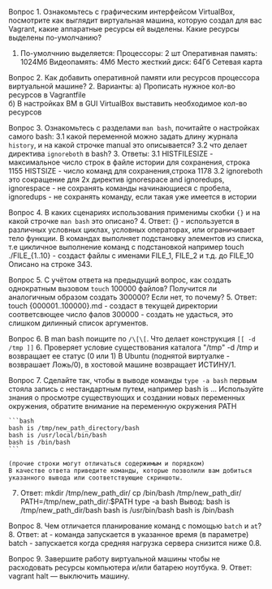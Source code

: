 Вопрос 1. Ознакомьтесь с графическим интерфейсом VirtualBox, посмотрите как выглядит виртуальная машина, которую создал для вас Vagrant, какие аппаратные ресурсы ей выделены. Какие ресурсы выделены по-умолчанию?
1. По-умолчнию выделяется:
	Процессоры: 2 шт
	Оперативная память: 1024Мб
	Видеопамять: 4Мб
	Место жесткий диск: 64Гб
	Сетевая карта

Вопрос 2. Как добавить оперативной памяти или ресурсов процессора виртуальной машине?
2. Варианты: а) Прописать нужное кол-во ресурсов в Vagrantfile 	
	     б) В настройках ВМ в GUI VirtualBox выставить необходимое кол-во ресурсов

Вопрос 3. Ознакомьтесь с разделами `man bash`, почитайте о настройках самого bash:
    3.1 какой переменной можно задать длину журнала `history`, и на какой строчке manual это описывается?
    3.2 что делает директива `ignoreboth` в bash?
3. Ответы:
	3.1 HISTFILESIZE - максимальное число строк в файле истории для сохранения, 
	строка 1155
	    HISTSIZE - число команд для сохранения,строка 1178
	3.2 ignoreboth это сокращение для 2х директив ignorespace and ignoredups, 
    		ignorespace - не сохранять команды начинающиеся с пробела, 
    		ignoredups - не сохранять команду, если такая уже имеется в истории

Вопрос 4. В каких сценариях использования применимы скобки `{}` и на какой строчке `man bash` это описано?
4. Ответ: {} - используется в различных условных циклах, условных операторах, или ограничивает тело функции.
В командах выполняет подстановку элементов из списка, т.е  цикличное выполнение команд с подстановкой 
например touch ./FILE_{1..10} - создаст файлы с именами FILE_1, FILE_2 и т.д. до FILE_10
Описано на строке 343.

Вопрос 5. С учётом ответа на предыдущий вопрос, как создать однократным вызовом `touch` 100000 файлов? Получится ли аналогичным образом создать 300000? Если нет, то почему?
5. Ответ: touch {000001..100000}.md - создаст в текущей директории соответсвющее число фалов
	  300000 - создать не удасться, это слишком дилинный список аргументов.

Вопрос 6. В man bash поищите по `/\[\[`. Что делает конструкция `[[ -d /tmp ]]`
6. Проверяет условие существования каталога "/tmp" -d /tmp и возвращает ее статус (0 или 1)
В Ubuntu (поднятой виртуалке - возврашает Ложь/0), в хостовой машине возвращает ИСТИНУ/1.

Вопрос 7. Сделайте так, чтобы в выводе команды `type -a bash` первым стояла запись с нестандартным путем, например bash is ... 
Используйте знания о просмотре существующих и создании новых переменных окружения, обратите внимание на переменную окружения PATH 

	```bash
	bash is /tmp/new_path_directory/bash
	bash is /usr/local/bin/bash
	bash is /bin/bash
	```

	(прочие строки могут отличаться содержимым и порядком)
    В качестве ответа приведите команды, которые позволили вам добиться указанного вывода или соответствующие скриншоты.
7. Ответ:
	mkdir /tmp/new_path_dir/
	cp /bin/bash /tmp/new_path_dir/
	PATH=/tmp/new_path_dir/:$PATH
	type -a bash
Вывод: 
	bash is /tmp/new_path_dir/bash
	bash is /usr/bin/bash
	bash is /bin/bash

Вопрос 8. Чем отличается планирование команд с помощью `batch` и `at`?
8. Ответ: at - команда запускается в указанное время (в параметре)
	  batch - запускается когда cредняя нагрузка сервера снизится ниже 0.8.

Вопрос 9. Завершите работу виртуальной машины чтобы не расходовать ресурсы компьютера и/или батарею ноутбука.
9. Ответ: vagrant halt — выключить машину.

